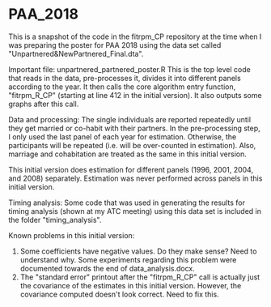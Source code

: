 # PAA_2018

This is a snapshot of the code in the fitrpm_CP repository at the time when I was preparing the poster for PAA 2018 using the data set called "Unpartnered&NewPartnered_Final.dta". 

Important file: unpartnered_partnered_poster.R
This is the top level code that reads in the data, pre-processes it, divides it into different panels according to the year. It then calls the core algorithm entry function, "fitrpm_R_CP" (starting at line 412 in the initial version). It also outputs some graphs after this call. 

Data and processing:
The single individuals are reported repeatedly until they get married or co-habit with their partners. In the pre-processing step, I only used the last panel of each year for estimation. Otherwise, the participants will be repeated (i.e. will be over-counted in estimation). Also, marriage and cohabitation are treated as the same in this initial version. 

This initial version does estimation for different panels (1996, 2001, 2004, and 2008) separately. Estimation was never performed across panels in this initial version.

Timing analysis:
Some code that was used in generating the results for timing analysis (shown at my ATC meeting) using this data set is included in the folder "timing_analysis".

Known problems in this initial version:
1) Some coefficients have negative values. Do they make sense? Need to understand why. Some experiments regarding this problem were documented towards the end of data_analysis.docx.
2) The "standard error" printout after the "fitrpm_R_CP" call is actually just the covariance of the estimates in this initial version. However, the covariance computed doesn't look correct. Need to fix this.